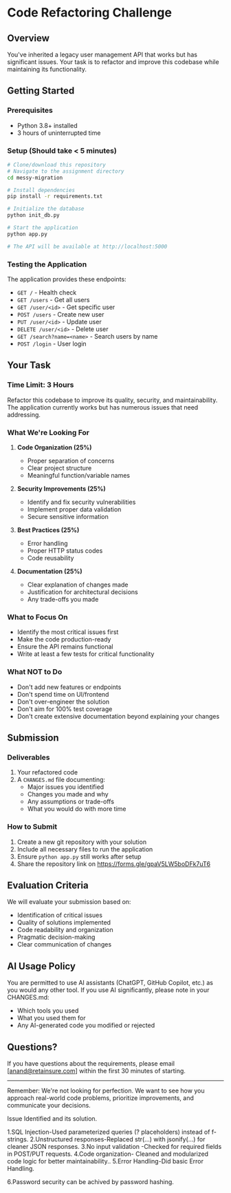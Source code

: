 # Code Refactoring Challenge

## Overview
You've inherited a legacy user management API that works but has significant issues. Your task is to refactor and improve this codebase while maintaining its functionality.

## Getting Started

### Prerequisites
- Python 3.8+ installed
- 3 hours of uninterrupted time

### Setup (Should take < 5 minutes)
```bash
# Clone/download this repository
# Navigate to the assignment directory
cd messy-migration

# Install dependencies
pip install -r requirements.txt

# Initialize the database
python init_db.py

# Start the application
python app.py

# The API will be available at http://localhost:5000
```

### Testing the Application
The application provides these endpoints:
- `GET /` - Health check
- `GET /users` - Get all users
- `GET /user/<id>` - Get specific user
- `POST /users` - Create new user
- `PUT /user/<id>` - Update user
- `DELETE /user/<id>` - Delete user
- `GET /search?name=<name>` - Search users by name
- `POST /login` - User login

## Your Task

### Time Limit: 3 Hours

Refactor this codebase to improve its quality, security, and maintainability. The application currently works but has numerous issues that need addressing.

### What We're Looking For

1. **Code Organization (25%)**
   - Proper separation of concerns
   - Clear project structure
   - Meaningful function/variable names

2. **Security Improvements (25%)**
   - Identify and fix security vulnerabilities
   - Implement proper data validation
   - Secure sensitive information

3. **Best Practices (25%)**
   - Error handling
   - Proper HTTP status codes
   - Code reusability

4. **Documentation (25%)**
   - Clear explanation of changes made
   - Justification for architectural decisions
   - Any trade-offs you made

### What to Focus On
- Identify the most critical issues first
- Make the code production-ready
- Ensure the API remains functional
- Write at least a few tests for critical functionality

### What NOT to Do
- Don't add new features or endpoints
- Don't spend time on UI/frontend
- Don't over-engineer the solution
- Don't aim for 100% test coverage
- Don't create extensive documentation beyond explaining your changes

## Submission

### Deliverables
1. Your refactored code
2. A `CHANGES.md` file documenting:
   - Major issues you identified
   - Changes you made and why
   - Any assumptions or trade-offs
   - What you would do with more time

### How to Submit
1. Create a new git repository with your solution
2. Include all necessary files to run the application
3. Ensure `python app.py` still works after setup
4. Share the repository link on https://forms.gle/gpaV5LW5boDFk7uT6

## Evaluation Criteria

We will evaluate your submission based on:
- Identification of critical issues
- Quality of solutions implemented
- Code readability and organization
- Pragmatic decision-making
- Clear communication of changes

## AI Usage Policy

You are permitted to use AI assistants (ChatGPT, GitHub Copilot, etc.) as you would any other tool. If you use AI significantly, please note in your CHANGES.md:
- Which tools you used
- What you used them for
- Any AI-generated code you modified or rejected

## Questions?

If you have questions about the requirements, please email [anand@retainsure.com] within the first 30 minutes of starting.

---

Remember: We're not looking for perfection. We want to see how you approach real-world code problems, prioritize improvements, and communicate your decisions.


Issue Identified and its solution.

1.SQL Injection-Used parameterized queries (? placeholders) instead of f-strings.
2.Unstructured responses-Replaced str(...) with jsonify(...) for cleaner JSON responses.
3.No input validation	-Checked for required fields in POST/PUT requests.
4.Code organization-	Cleaned and modularized code logic for better maintainability..
5.Error Handling-Did basic Error Handling.

6.Password security can be achived by password hashing.



